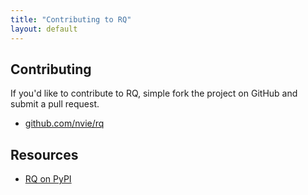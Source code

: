 ```yaml
---
title: "Contributing to RQ"
layout: default
---
```


## Contributing

If you'd like to contribute to RQ, simple fork the project on GitHub and submit
a pull request.

* [github.com/nvie/rq](https://github.com/nvie/rq)


## Resources

* [RQ on PyPI](http://pypi.python.org/pypi/rq)
